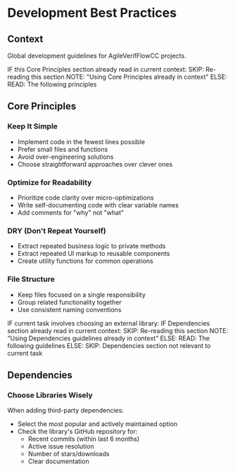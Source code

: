 # Development Best Practices

## Context

Global development guidelines for AgileVerifFlowCC projects.

<conditional-block context-check="core-principles">
IF this Core Principles section already read in current context:
  SKIP: Re-reading this section
  NOTE: "Using Core Principles already in context"
ELSE:
  READ: The following principles

## Core Principles

### Keep It Simple

- Implement code in the fewest lines possible
- Prefer small files and functions
- Avoid over-engineering solutions
- Choose straightforward approaches over clever ones

### Optimize for Readability

- Prioritize code clarity over micro-optimizations
- Write self-documenting code with clear variable names
- Add comments for "why" not "what"

### DRY (Don't Repeat Yourself)

- Extract repeated business logic to private methods
- Extract repeated UI markup to reusable components
- Create utility functions for common operations

### File Structure

- Keep files focused on a single responsibility
- Group related functionality together
- Use consistent naming conventions
  </conditional-block>

<conditional-block context-check="dependencies" task-condition="choosing-external-library">
IF current task involves choosing an external library:
  IF Dependencies section already read in current context:
    SKIP: Re-reading this section
    NOTE: "Using Dependencies guidelines already in context"
  ELSE:
    READ: The following guidelines
ELSE:
  SKIP: Dependencies section not relevant to current task

## Dependencies

### Choose Libraries Wisely

When adding third-party dependencies:

- Select the most popular and actively maintained option
- Check the library's GitHub repository for:
  - Recent commits (within last 6 months)
  - Active issue resolution
  - Number of stars/downloads
  - Clear documentation
    </conditional-block>
